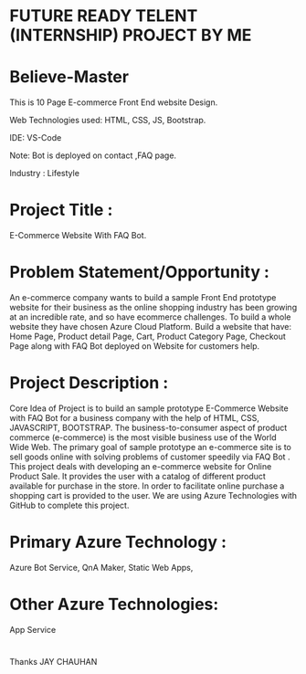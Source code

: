 # FUTURE READY TELENT (INTERNSHIP) PROJECT BY ME 


# Believe-Master

This is 10 Page E-commerce Front End website Design.

Web Technologies used: HTML, CSS, JS, Bootstrap.

IDE: VS-Code

Note: Bot is deployed on contact ,FAQ page.

Industry :
Lifestyle

# Project Title :
E-Commerce Website With FAQ Bot.

# Problem Statement/Opportunity :
An e-commerce company wants to build a sample Front End prototype website for their business as the online shopping industry has been growing at an incredible rate, and so have ecommerce challenges. To build a whole website they have chosen Azure Cloud Platform. Build a website that have: Home Page, Product detail Page, Cart, Product Category Page, Checkout Page along with FAQ Bot deployed on Website for customers help.

 # Project Description :
Core Idea of Project is to build an sample prototype E-Commerce Website with FAQ Bot for a business company with the help of HTML, CSS, JAVASCRIPT, BOOTSTRAP. The business-to-consumer aspect of product commerce (e-commerce) is the most visible business use of the World Wide Web. The primary goal of sample prototype an e-commerce site is to sell goods online with solving problems of customer speedily via FAQ Bot . This project deals with developing an e-commerce website for Online Product Sale. It provides the user with a catalog of different product available for purchase in the store. In order to facilitate online purchase a shopping cart is provided to the user. We are using Azure Technologies with GitHub to complete this project.

# Primary Azure Technology :
Azure Bot Service, QnA Maker, Static Web Apps,

# Other Azure Technologies:
App Service
# 
Thanks 
JAY CHAUHAN




